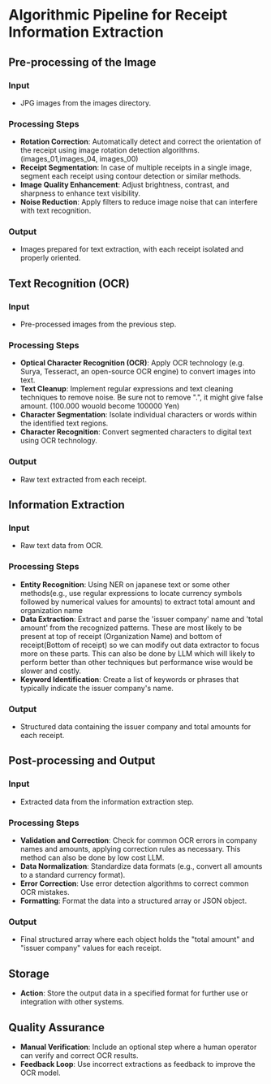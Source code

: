 # Algorithmic Pipeline for Receipt Information Extraction

## Pre-processing of the Image
 
### Input
- JPG images from the images directory.

### Processing Steps
- **Rotation Correction**: Automatically detect and correct the orientation of the receipt using image rotation detection algorithms. (images_01,images_04, images_00)
- **Receipt Segmentation**: In case of multiple receipts in a single image, segment each receipt using contour detection or similar methods.
- **Image Quality Enhancement**: Adjust brightness, contrast, and sharpness to enhance text visibility.
- **Noise Reduction**: Apply filters to reduce image noise that can interfere with text recognition.

### Output
- Images prepared for text extraction, with each receipt isolated and properly oriented.

## Text Recognition (OCR)

### Input
- Pre-processed images from the previous step.

### Processing Steps
- **Optical Character Recognition (OCR)**: Apply OCR technology (e.g. Surya, Tesseract, an open-source OCR engine) to convert images into text.
- **Text Cleanup**: Implement regular expressions and text cleaning techniques to remove noise. Be sure not to remove ".", it might give false amount. (100.000 wouold become 100000 Yen)
- **Character Segmentation**: Isolate individual characters or words within the identified text regions. 
- **Character Recognition**: Convert segmented characters to digital text using OCR technology.

### Output
- Raw text extracted from each receipt.

## Information Extraction

### Input
- Raw text data from OCR.

### Processing Steps
- **Entity Recognition**: Using NER on japanese text or some other methods(e.g., use regular expressions to locate currency symbols followed by numerical values for amounts) to extract total amount and organization name
- **Data Extraction**: Extract and parse the 'issuer company' name and 'total amount' from the recognized patterns. These are most likely to be present at top of receipt (Organization Name) and bottom of receipt(Bottom of receipt) so we can modify out data extractor to focus more on these parts.
    This can also be done by LLM which will likely to perform better than other techniques but performance wise would be slower and costly.
- **Keyword Identification**: Create a list of keywords or phrases that typically indicate the issuer company's name.

### Output
- Structured data containing the issuer company and total amounts for each receipt.

## Post-processing and Output

### Input
- Extracted data from the information extraction step.

### Processing Steps
- **Validation and Correction**: Check for common OCR errors in company names and amounts, applying correction rules as necessary.
    This method can also be done by low cost LLM.
- **Data Normalization**: Standardize data formats (e.g., convert all amounts to a standard currency format).
- **Error Correction**: Use error detection algorithms to correct common OCR mistakes.
- **Formatting**: Format the data into a structured array or JSON object.

### Output
- Final structured array where each object holds the "total amount" and "issuer company" values for each receipt.

## Storage

- **Action**: Store the output data in a specified format for further use or integration with other systems.

## Quality Assurance

- **Manual Verification**: Include an optional step where a human operator can verify and correct OCR results.
- **Feedback Loop**: Use incorrect extractions as feedback to improve the OCR model.

